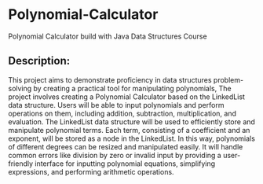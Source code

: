 # Polynomial-Calculator
Polynomial Calculator build with Java
Data Structures Course

## Description:
This project aims to demonstrate proficiency in data structures problem-solving by
creating a practical tool for manipulating polynomials, The project involves creating a Polynomial
Calculator based on the LinkedList data structure.
Users will be able to input polynomials and perform operations on them, including addition,
subtraction, multiplication, and evaluation.
The LinkedList data structure will be used to efficiently store and manipulate polynomial terms.
Each term, consisting of a coefficient and an exponent, will be stored as a node in the LinkedList.
In this way, polynomials of different degrees can be resized and manipulated easily.
It will handle common errors like division by zero or invalid input by providing a user-friendly
interface for inputting polynomial equations, simplifying expressions, and performing arithmetic
operations.
